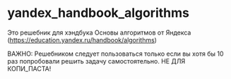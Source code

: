 # yandex_handbook_algorithms
Это решебник для хэндбука Основы алгоритмов от Яндекса (https://education.yandex.ru/handbook/algorithms)

ВАЖНО: Решебником следует пользоваться только если вы хотя бы 10 раз попробовали решить задачу самостоятельно.  НЕ ДЛЯ КОПИ_ПАСТА!
